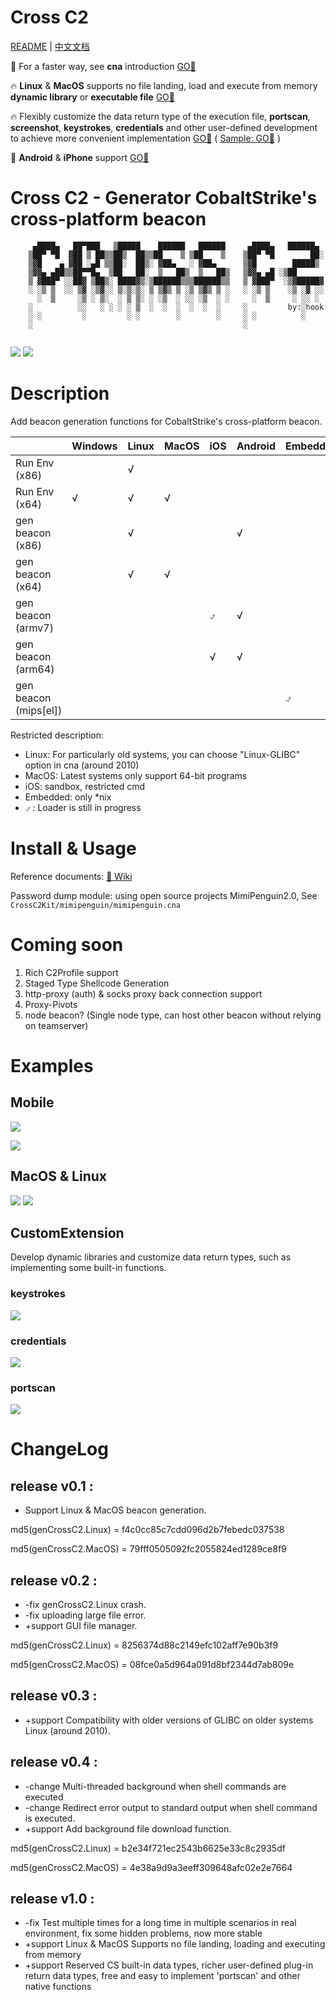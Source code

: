 # Cross C2

[README](README.md) | [中文文档](README_zh.md)

🚀 For a faster way, see **cna** introduction [GO📌](#cna-plugin-way)

🔥 **Linux** & **MacOS** supports no file landing, load and execute from memory **dynamic library** or **executable file** [GO📖](https://gloxec.github.io/CrossC2/)

🔥 Flexibly customize the data return type of the execution file, **portscan**, **screenshot**, **keystrokes**, **credentials** and other user-defined development to achieve more convenient implementation [GO📖](https://gloxec.github.io/CrossC2/)    ( [Sample: GO📌](#CustomExtension) )

🎉 **Android** & **iPhone** support [GO📌](#Mobile)


# Cross C2 - Generator CobaltStrike's cross-platform beacon

```
     ▄████▄   ██▀███   ▒█████    ██████   ██████     ▄████▄   ██████▄ 
    ▒██▀ ▀█  ▓██ ▒ ██▒▒██▒  ██▒▒██    ▒ ▒██    ▒    ▒██▀ ▀█        ██░
    ▒▓█    ▄ ▓██ ░▄█ ▒▒██░  ██▒░ ▓██▄   ░ ▓██▄      ▒▓█        █████▒ 
    ▒▓▓▄ ▄██▒▒██▀▀█▄  ▒██   ██░  ▒   ██▒  ▒   ██▒   ▒▓▓▄ ▄█ ░▒██      
    ▒ ▓███▀ ░░██▓ ▒██▒░ ████▓▒░▒██████▒▒▒██████▒▒   ▒ ▓███▀  ░▒▓█████▓
    ░ ░▒ ▒  ░░ ▒▓ ░▒▓░░ ▒░▒░▒░ ▒ ▒▓▒ ▒ ░▒ ▒▓▒ ▒ ░   ░ ░▒ ▒    ░▒ ░▓ ░░
      ░  ▒     ░▒ ░ ▒░  ░ ▒ ▒░ ░ ░▒  ░ ░░ ░▒  ░ ░     ░  ▒     ░ ░░ ░ 
    ░          ░░   ░ ░ ░ ░ ▒  ░  ░  ░  ░  ░  ░     ░         by:░hook
    ░ ░         ░         ░ ░        ░        ░     ░ ░          ░    
    ░                                               ░                 
              
```

![](media/15794884596715/15794993795360.jpg)
![](media/15848885324084/15848892759774.jpg)

# Description

Add beacon generation functions for CobaltStrike's cross-platform beacon. 



|  | Windows | Linux | MacOS | iOS | Android | Embedded |
| --- | --- | --- | --- | --- | --- | --- |
| Run Env (x86) |  | √ |  |  |  |  |
| Run Env (x64) | √ | √ | √ |  |  |  |
| gen beacon (x86) |  | √ |  |  | √ |  |
| gen beacon (x64) |  | √ | √ |  |  |  |
| gen beacon (armv7) |  |  |  | ⍻  | √ |  |
| gen beacon (arm64) |  |  |  | √ | √ |  |
| gen beacon (mips[el]) |  |  |  |  |  | ⍻ |

Restricted description:
* Linux: For particularly old systems, you can choose "Linux-GLIBC" option in cna (around 2010)
* MacOS: Latest systems only support 64-bit programs
* iOS: sandbox, restricted cmd
* Embedded: only *nix
* ⍻ : Loader is still in progress

# Install & Usage

Reference documents: [📖 Wiki](https://gloxec.github.io/CrossC2/)

Password dump module: using open source projects MimiPenguin2.0, See `CrossC2Kit/mimipenguin/mimipenguin.cna`

# Coming soon

1. Rich C2Profile support
2. Staged Type Shellcode Generation
3. http-proxy (auth) & socks proxy back connection support
4. Proxy-Pivots 
5. node beacon? (Single node type, can host other beacon without relying on teamserver)


# Examples

## Mobile
![](media/15848885324084/15848892759774.jpg)

![](media/15848885324084/15848892902723.jpg)

## MacOS & Linux

![](media/15794884596715/15795001494711.jpg)
![](media/15824278372797/15824282351545.jpg)


## CustomExtension

Develop dynamic libraries and customize data return types, such as implementing some built-in functions.

### keystrokes
![](media/15854585486601/15854592406527.jpg)

### credentials
![](media/15854585486601/15854601104042.jpg)

### portscan
![](media/15854585486601/15854593957704.jpg)


# ChangeLog

## release v0.1 : 

* Support Linux & MacOS beacon generation.

md5(genCrossC2.Linux) = f4c0cc85c7cdd096d2b7febedc037538

md5(genCrossC2.MacOS) = 79fff0505092fc2055824ed1289ce8f9

## release v0.2 : 

* -fix genCrossC2.Linux crash.
* -fix uploading large file error.
* +support GUI file manager.

md5(genCrossC2.Linux) = 8256374d88c2149efc102aff7e90b3f9

md5(genCrossC2.MacOS) = 08fce0a5d964a091d8bf2344d7ab809e

## release v0.3 :

* +support Compatibility with older versions of GLIBC on older systems Linux (around 2010).

## release v0.4 :

* -change Multi-threaded background when shell commands are executed
* -change Redirect error output to standard output when shell command is executed.
* +support Add background file download function.

md5(genCrossC2.Linux) = b2e34f721ec2543b6625e33c8c2935df

md5(genCrossC2.MacOS) = 4e38a9d9a3eeff309648afc02e2e7664

## release v1.0 :

* -fix Test multiple times for a long time in multiple scenarios in real environment, fix some hidden problems, now more stable
* +support Linux & MacOS Supports no file landing, loading and executing from memory
* +support Reserved CS built-in data types, richer user-defined plug-in return data types, free and easy to implement 'portscan' and other native functions


